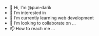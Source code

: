 - 👋 Hi, I’m @pun-darik
- 👀 I’m interested in 
- 🌱 I’m currently learning web development 
- 💞️ I’m looking to collaborate on ...
- 📫 How to reach me ...

<!---
pun-darik/pun-darik is a ✨ special ✨ repository because its `README.md` (this file) appears on your GitHub profile.
You can click the Preview link to take a look at your changes.
--->
